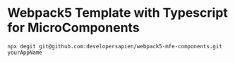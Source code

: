 # Webpack5 Template with Typescript for MicroComponents 
`npx degit git@github.com:developersapien/webpack5-mfe-components.git yourAppName`